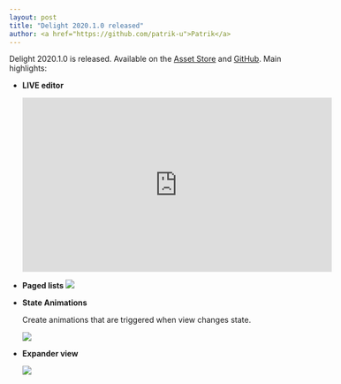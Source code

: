 ```yaml
---
layout: post
title: "Delight 2020.1.0 released"
author: <a href="https://github.com/patrik-u">Patrik</a>
---
```


Delight 2020.1.0 is released. Available on the [Asset Store](https://assetstore.unity.com/packages/slug/150494) and [GitHub](https://github.com/delight-dev/Delight). Main highlights:

- **LIVE editor**

  <iframe width="560" height="315" src="https://www.youtube.com/embed/8kbGgEk_V4E" frameborder="0" allow="accelerometer; autoplay; encrypted-media; gyroscope; picture-in-picture" allowfullscreen></iframe>

- **Paged lists**
  ![](https://delight-dev.github.io/Images/PagedListNavigation.gif)

- **State Animations**

  Create animations that are triggered when view changes state.

  ![](https://delight-dev.github.io/Images/StateAnimations.gif)

- **Expander view**

  ![](https://delight-dev.github.io/Images/ExpanderDemo.gif)



